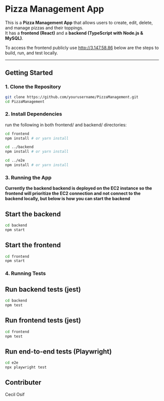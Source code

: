 # Pizza Management App

This is a **Pizza Management App** that allows users to create, edit, delete, and manage pizzas and their toppings.  
It has a **frontend (React)** and a **backend (TypeScript with Node.js & MySQL)**.

To access the frontend publicly use http://3.147.58.86 below are the steps to build, run, and test locally.

---

## Getting Started

### **1. Clone the Repository**
```bash
git clone https://github.com/yourusername/PizzaManagement.git
cd PizzaManagement
```

### **2. Install Dependencies**

run the following in both frontend/ and backend/ directories:

```bash
cd frontend
npm install # or yarn install
```

```bash
cd ../backend
npm install # or yarn install
```

```bash
cd ../e2e
npm install # or yarn install
```

### **3. Running the App**

**Currently the backend backend is deployed on the EC2 instance so the frontend will prioritize the EC2 connection and not connect to the backend locally, but below is how you can start the backend**

## **Start the backend**

```bash
cd backend
npm start
```

## **Start the frontend**

```bash
cd frontend
npm start
```

### **4. Running Tests**

## **Run backend tests (jest)**

```bash
cd backend
npm test
```

## **Run frontend tests (jest)**

```bash
cd frontend
npm test
```

## **Run end-to-end tests (Playwright)**

```bash
cd e2e
npx playwright test
```

## **Contributer**

Cecil Osif